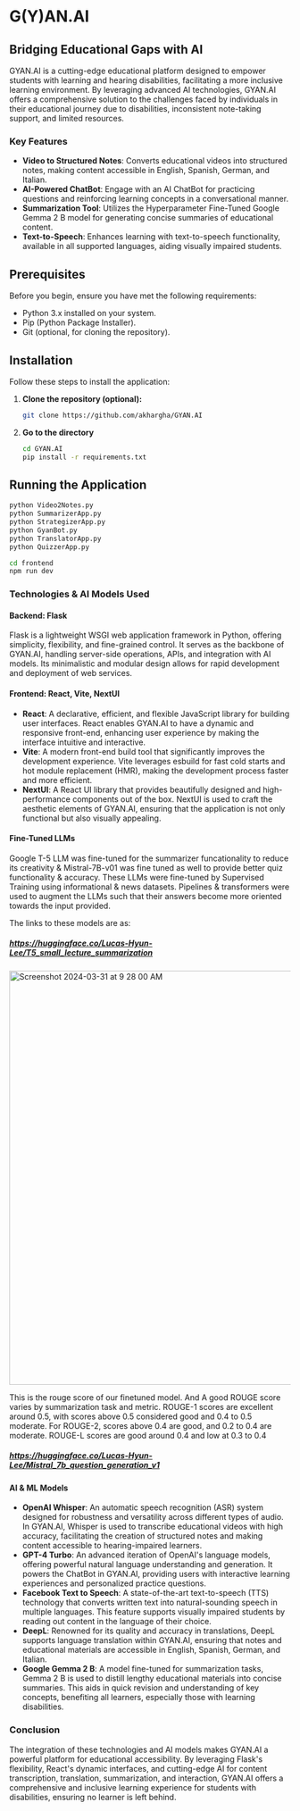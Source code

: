 # G(Y)AN.AI

## Bridging Educational Gaps with AI

GYAN.AI is a cutting-edge educational platform designed to empower students with learning and hearing disabilities, facilitating a more inclusive learning environment. By leveraging advanced AI technologies, GYAN.AI offers a comprehensive solution to the challenges faced by individuals in their educational journey due to disabilities, inconsistent note-taking support, and limited resources.

### Key Features

- **Video to Structured Notes**: Converts educational videos into structured notes, making content accessible in English, Spanish, German, and Italian.
- **AI-Powered ChatBot**: Engage with an AI ChatBot for practicing questions and reinforcing learning concepts in a conversational manner.
- **Summarization Tool**: Utilizes the Hyperparameter Fine-Tuned Google Gemma 2 B model for generating concise summaries of educational content.
- **Text-to-Speech**: Enhances learning with text-to-speech functionality, available in all supported languages, aiding visually impaired students.

## Prerequisites

Before you begin, ensure you have met the following requirements:
- Python 3.x installed on your system.
- Pip (Python Package Installer).
- Git (optional, for cloning the repository).

## Installation

Follow these steps to install the application:

1. **Clone the repository (optional):**
   ```bash
   git clone https://github.com/akhargha/GYAN.AI
   

2. **Go to the directory**
   ```bash
   cd GYAN.AI
   pip install -r requirements.txt

## Running the Application

   ```bash
   python Video2Notes.py
   python SummarizerApp.py
   python StrategizerApp.py
   python GyanBot.py
   python TranslatorApp.py
   python QuizzerApp.py

   cd frontend
   npm run dev
   ```


###  Technologies & AI Models Used

#### Backend: Flask

Flask is a lightweight WSGI web application framework in Python, offering simplicity, flexibility, and fine-grained control. It serves as the backbone of GYAN.AI, handling server-side operations, APIs, and integration with AI models. Its minimalistic and modular design allows for rapid development and deployment of web services.

#### Frontend: React, Vite, NextUI

- **React**: A declarative, efficient, and flexible JavaScript library for building user interfaces. React enables GYAN.AI to have a dynamic and responsive front-end, enhancing user experience by making the interface intuitive and interactive.
- **Vite**: A modern front-end build tool that significantly improves the development experience. Vite leverages esbuild for fast cold starts and hot module replacement (HMR), making the development process faster and more efficient.
- **NextUI**: A React UI library that provides beautifully designed and high-performance components out of the box. NextUI is used to craft the aesthetic elements of GYAN.AI, ensuring that the application is not only functional but also visually appealing.

#### Fine-Tuned LLMs

Google T-5 LLM was fine-tuned for the summarizer funcationality to reduce its creativity & Mistral-7B-v01 was fine tuned as well to provide better quiz functionality & accuracy. These LLMs were fine-tuned by Supervised Training using informational & news datasets. Pipelines & transformers were used to augment the LLMs such that their answers become more oriented towards the input provided.

The links to these models are as:
##### https://huggingface.co/Lucas-Hyun-Lee/T5_small_lecture_summarization #####
<img width="742" alt="Screenshot 2024-03-31 at 9 28 00 AM" src="https://github.com/akhargha/GYAN.AI/assets/50960480/453e7eaf-550a-4432-bd29-c0e17ce95f04">

This is the rouge score of our finetuned model.
And A good ROUGE score varies by summarization task and metric. ROUGE-1 scores are excellent around 0.5, with scores above 0.5 considered good and 0.4 to 0.5 moderate. For ROUGE-2, scores above 0.4 are good, and 0.2 to 0.4 are moderate. ROUGE-L scores are good around 0.4 and low at 0.3 to 0.4

##### https://huggingface.co/Lucas-Hyun-Lee/Mistral_7b_question_generation_v1 #####

#### AI & ML Models

- **OpenAI Whisper**: An automatic speech recognition (ASR) system designed for robustness and versatility across different types of audio. In GYAN.AI, Whisper is used to transcribe educational videos with high accuracy, facilitating the creation of structured notes and making content accessible to hearing-impaired learners.
- **GPT-4 Turbo**: An advanced iteration of OpenAI's language models, offering powerful natural language understanding and generation. It powers the ChatBot in GYAN.AI, providing users with interactive learning experiences and personalized practice questions.
- **Facebook Text to Speech**: A state-of-the-art text-to-speech (TTS) technology that converts written text into natural-sounding speech in multiple languages. This feature supports visually impaired students by reading out content in the language of their choice.
- **DeepL**: Renowned for its quality and accuracy in translations, DeepL supports language translation within GYAN.AI, ensuring that notes and educational materials are accessible in English, Spanish, German, and Italian.
- **Google Gemma 2 B**: A model fine-tuned for summarization tasks, Gemma 2 B is used to distill lengthy educational materials into concise summaries. This aids in quick revision and understanding of key concepts, benefiting all learners, especially those with learning disabilities.

### Conclusion

The integration of these technologies and AI models makes GYAN.AI a powerful platform for educational accessibility. By leveraging Flask's flexibility, React's dynamic interfaces, and cutting-edge AI for content transcription, translation, summarization, and interaction, GYAN.AI offers a comprehensive and inclusive learning experience for students with disabilities, ensuring no learner is left behind.

